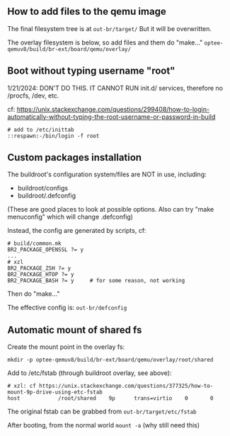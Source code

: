 ## How to add files to the qemu image

The final filesystem tree is at
``out-br/target/``
But it will be overwritten. 

The overlay filesystem is below, so add files and them do "make..."
``optee-qemuv8/build/br-ext/board/qemu/overlay/``


## Boot without typing username "root"
1/21/2024: DON'T DO THIS. IT CANNOT RUN init.d/ services, therefore no /procfs, /dev, etc.

cf: https://unix.stackexchange.com/questions/299408/how-to-login-automatically-without-typing-the-root-username-or-password-in-build

```
# add to /etc/inittab
::respawn:-/bin/login -f root
```

## Custom packages installation
The buildroot's configuration system/files are NOT in use, including: 

* buildroot/configs
* buildroot/.defconfig

(These are good places to look at possible options. Also can try "make menuconfig" which will change .defconfig)

Instead, the config are generated by scripts, cf: 

```
# build/common.mk
BR2_PACKAGE_OPENSSL ?= y
...
# xzl
BR2_PACKAGE_ZSH ?= y
BR2_PACKAGE_HTOP ?= y
BR2_PACKAGE_BASH ?= y     # for some reason, not working
```

Then do  "make..." 

The effective config is:
``out-br/defconfig``

## Automatic mount of shared fs
Create the mount point in the overlay fs: 

`mkdir -p optee-qemuv8/build/br-ext/board/qemu/overlay/root/shared`

Add to /etc/fstab (through buildroot overlay, see above):

```
# xzl: cf https://unix.stackexchange.com/questions/377325/how-to-mount-9p-drive-using-etc-fstab
host            /root/shared    9p      trans=virtio    0       0
```

The original fstab can be grabbed from
``out-br/target/etc/fstab``

After booting, from the normal world `mount -a`  (why still need this)

